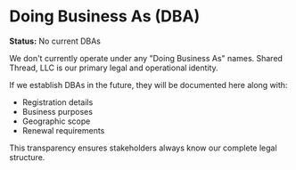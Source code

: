 # Doing Business As (DBA)

**Status:** No current DBAs

We don't currently operate under any "Doing Business As" names. Shared Thread, LLC is our primary legal and operational identity.

If we establish DBAs in the future, they will be documented here along with:
- Registration details
- Business purposes
- Geographic scope
- Renewal requirements

This transparency ensures stakeholders always know our complete legal structure.